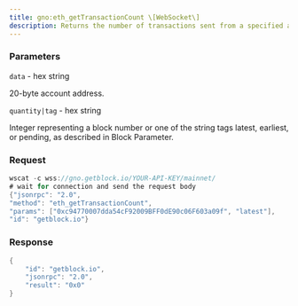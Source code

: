```yaml
---
title: gno:eth_getTransactionCount \[WebSocket\]
description: Returns the number of transactions sent from a specified address. Usethe pending tag to get the next account nonce not used by any pendingtransactions.
---
```


### Parameters


`data` - hex string

20-byte account address.

`quantity|tag` - hex string

Integer representing a block number or one of the string tags latest,
earliest, or pending, as described in Block Parameter.

### Request

``` java
wscat -c wss://gno.getblock.io/YOUR-API-KEY/mainnet/ 
# wait for connection and send the request body 
{"jsonrpc": "2.0",
"method": "eth_getTransactionCount",
"params": ["0xc94770007dda54cF92009BFF0dE90c06F603a09f", "latest"],
"id": "getblock.io"}
```

###  Response

``` java
{
    "id": "getblock.io",
    "jsonrpc": "2.0",
    "result": "0x0"
}
```

